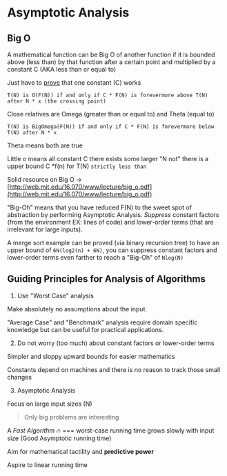 # Asymptotic Analysis
## Big O
A mathematical function can be Big O of another function if it is bounded above (less than) by that function after a certain point and multiplied by a constant C (AKA less than or equal to)

Just have to [prove](proofs.md) that one constant (C) works

```
T(N) is O(F(N)) if and only if C * F(N) is forevermore above T(N) after N * x (the crossing point)
```

Close relatives are Omega (greater than or equal to) and Theta (equal to)

```
T(N) is BigOmega(F(N)) if and only if C * F(N) is forevermore below T(N) after N * x
```

Theta means both are true

Little o means all constant C there exists some larger "N not" there is a upper bound C *f(n) for T(N) `strictly less than`

Solid resource on Big O -> [http://web.mit.edu/16.070/www/lecture/big_o.pdf](http://web.mit.edu/16.070/www/lecture/big_o.pdf)

"Big-Oh" means that you have reduced F(N) to the sweet spot of abstraction by performing Asymptotic Analysis. _Suppress_ constant factors (from the environment EX: lines of code) and lower-order terms (that are irrelevant for large inputs).

A merge sort example can be proved (via binary recursion tree) to have an upper bound of `6N(log2(n) + 6N)`, you can suppress constant factors and lower-order terms even farther to reach a "Big-Oh" of `Nlog(N)`

## Guiding Principles for Analysis of Algorithms
1.  Use "Worst Case" analysis

Make absolutely no assumptions about the input.

"Average Case" and "Benchmark" analysis require domain specific knowledge but can be useful for practical applications.

2.  Do not worry (too much) about constant factors or lower-order terms

Simpler and sloppy upward bounds for easier mathematics

Constants depend on machines and there is no reason to track those small changes

3.  Asymptotic Analysis

Focus on large input sizes (N)

> Only big problems are interesting

A _Fast Algorithm_ 🔥 === worst-case running time grows slowly with input size (Good Asymptotic running time)

Aim for mathematical tactility and **predictive power**

Aspire to linear running time